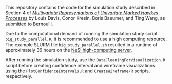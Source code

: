 This repository contains the code for the simulation study described in Section 4 of [_Multivariate Representations of Univariate Marked Hawkes Processes_](https://arxiv.org/abs/2407.03619) by Louis Davis, Conor Kresin, Boris Baeumer, and Ting Wang, as submitted to Bernoulli. 

Due to the computational demand of running the simulation study script ```big_study_parallel.R```, it is recommended to use a high computing resource. The example SLURM file ```big_study_parallel.sh``` resulted in a runtime of approximately 36 hours on the [NeSi high-computing server](https://www.nesi.org.nz/).

After running the simulation study, use the ```DataCleaningForVisualization.R``` script before creating confidence interval and wireframe visualizations using the ```PlotConfidenceIntervals.R``` and ```CreateWireframe/R``` scripts, respectively.
